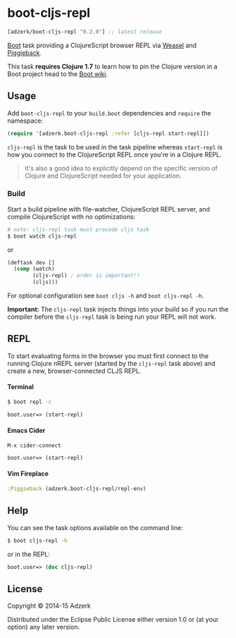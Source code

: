 # boot-cljs-repl

[](dependency)
```clojure
[adzerk/boot-cljs-repl "0.2.0"] ;; latest release
```
[](/dependency)

[Boot] task providing a ClojureScript browser REPL via [Weasel] and [Piggieback].

This task **requires Clojure 1.7** to learn how to pin the Clojure version in a Boot project
head to the [Boot wiki](https://github.com/boot-clj/boot/wiki/Setting-Clojure-version).

## Usage

Add `boot-cljs-repl` to your `build.boot` dependencies and `require` the
namespace:

```clj
(require '[adzerk.boot-cljs-repl :refer [cljs-repl start-repl]])
```

`cljs-repl` is the task to be used in the task pipeline whereas `start-repl`
is how you connect to the ClojureScript REPL once you're in a Clojure REPL.

> It's also a good idea to explicitly depend on the specific version of Clojure
> and ClojureScript needed for your application.

### Build

Start a build pipeline with file-watcher, ClojureScript REPL server, and
compile ClojureScript with no optimizations:

```bash
# note: cljs-repl task must precede cljs task
$ boot watch cljs-repl
```
or
```clojure
(deftask dev []
  (comp (watch)
        (cljs-repl) ; order is important!!
        (cljs)))
```

For optional configuration see `boot cljs -h` and `boot cljs-repl -h`.

**Important:** The `cljs-repl` task injects things into your build so
if you run the compiler before the `cljs-repl` task is being run your
REPL will not work.

## REPL

To start evaluating forms in the browser you must first connect to the running
Clojure nREPL server (started by the `cljs-repl` task above) and create a new,
browser-connected CLJS REPL.

#### Terminal

```bash
$ boot repl -c
```

```clj
boot.user=> (start-repl)
```

#### Emacs Cider

```
M-x cider-connect
```

```clj
boot.user=> (start-repl)
```

####  Vim Fireplace

```clj
:Piggieback (adzerk.boot-cljs-repl/repl-env)
```

## Help

You can see the task options available on the command line:

```bash
$ boot cljs-repl -h
```

or in the REPL:

```clj
boot.user=> (doc cljs-repl)
```

## License

Copyright © 2014-15 Adzerk

Distributed under the Eclipse Public License either version 1.0 or (at
your option) any later version.

[1]: https://github.com/tailrecursion/boot
[2]: http://clojars.org/adzerk/boot-cljs-repl/latest-version.svg?cache=4
[3]: http://clojars.org/adzerk/boot-cljs-repl
[Boot]: https://github.com/boot-clj/boot
[Cider]: https://github.com/clojure-emacs/cider
[Weasel]: https://github.com/tomjakubowski/weasel
[piggieback]: https://github.com/cemerick/piggieback
